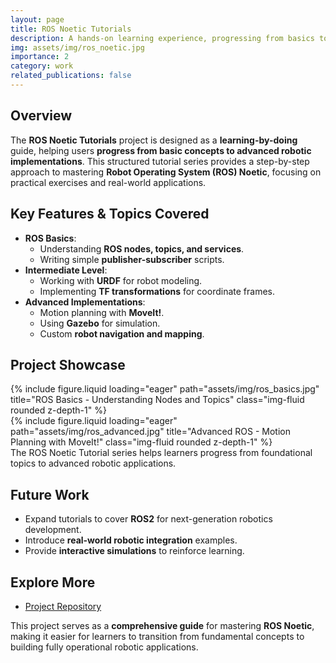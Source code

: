 ```yaml
---
layout: page
title: ROS Noetic Tutorials
description: A hands-on learning experience, progressing from basics to complex ROS Noetic implementations.
img: assets/img/ros_noetic.jpg
importance: 2
category: work
related_publications: false
---
```


## Overview
The **ROS Noetic Tutorials** project is designed as a **learning-by-doing** guide, helping users **progress from basic concepts to advanced robotic implementations**. This structured tutorial series provides a step-by-step approach to mastering **Robot Operating System (ROS) Noetic**, focusing on practical exercises and real-world applications.

## **Key Features & Topics Covered**
- **ROS Basics**:
  - Understanding **ROS nodes, topics, and services**.
  - Writing simple **publisher-subscriber** scripts.
- **Intermediate Level**:
  - Working with **URDF** for robot modeling.
  - Implementing **TF transformations** for coordinate frames.
- **Advanced Implementations**:
  - Motion planning with **MoveIt!**.
  - Using **Gazebo** for simulation.
  - Custom **robot navigation and mapping**.

## Project Showcase

<div class="row">
    <div class="col-sm mt-3 mt-md-0">
        {% include figure.liquid loading="eager" path="assets/img/ros_basics.jpg" title="ROS Basics - Understanding Nodes and Topics" class="img-fluid rounded z-depth-1" %}
    </div>
    <div class="col-sm mt-3 mt-md-0">
        {% include figure.liquid loading="eager" path="assets/img/ros_advanced.jpg" title="Advanced ROS - Motion Planning with MoveIt!" class="img-fluid rounded z-depth-1" %}
    </div>
</div>
<div class="caption">
    The ROS Noetic Tutorial series helps learners progress from foundational topics to advanced robotic applications.
</div>

## Future Work
- Expand tutorials to cover **ROS2** for next-generation robotics development.
- Introduce **real-world robotic integration** examples.
- Provide **interactive simulations** to reinforce learning.

## Explore More
- [Project Repository](https://github.com/abhismirai10/ros_noetic_tutorials)

This project serves as a **comprehensive guide** for mastering **ROS Noetic**, making it easier for learners to transition from fundamental concepts to building fully operational robotic applications.

